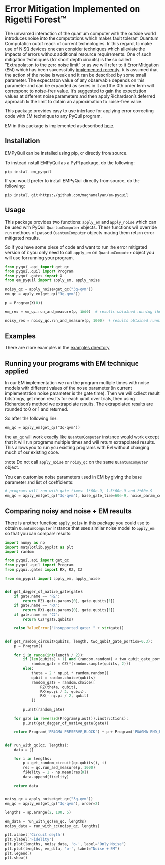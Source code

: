 # Error Mitigation Implemented on Rigetti Forest&trade;

The unwanted interaction of the quantum computer with the outside
world introduces noise into the computations which makes 
fault tolerant Quantum Computation outof reach of current technologies.
In this regard, to make use of NISQ devices one can consider techniques which
alleviate the impacts of errors without additional resource
requirements. One of such mitigation techniques (for
short depth circuits) is the so called ”Extrapolation to
the zero noise limit” or as we will refer to it Error Mitigation (EM)
which has been successfully [implemented recently](https://www.nature.com/articles/s41586-019-1040-7).
It is assumed that the action of the noise is weak and it can be described by
some small parameter. The expectation value of any
observable depends on this parameter and can be expanded
as series in it and the 0th order term will correspond
to noise-free value. It’s suggested to gain the 
expectation values at different noise parameters and then apply
Richardson’s deferred approach to the limit to obtain an
approximation to noise-free value. 

This package provides easy to use interface for applying error correcting code with EM technique to any PyQuil program.

EM in this package is implemented as described [here](https://arxiv.org/abs/1612.02058).

## Installation

EMPyQuil can be installed using pip, or directly from source.

To instead install EMPyQuil as a PyPI package, do the following:

`pip install em_pyquil`

If you would prefer to install EMPyQuil directly from source, do the following:

`pip install git+https://github.com/maghamalyan/em-pyquil`


## Usage

This package provides two functions: `apply_em` and `apply_noise` which can be used with PyQuil `QuantumComputer` objects.
These functions will override `run` methods of passed `QuantumComputer` objects making them return error mitigated results.

So if you have some piece of code and want to run the error mitigated version of it you only need to call `apply_em` on `QuantumComputer` 
object you will use for running your program.

```python
from pyquil.api import get_qc
from pyquil.quil import Program
from pyquil.gates import X
from em_pyquil import apply_em, apply_noise

noisy_qc = apply_noise(get_qc("3q-qvm"))
em_qc = apply_em(get_qc("3q-qvm"))

p = Program(X(0))

em_res = em_qc.run_and_measure(p, 1000)  # results obtained running the program with noise and filtered with EM technique

noisy_res = noisy_qc.run_and_measure(p, 1000)  # results obtained running the program with just noise model without filtering
```

## Examples

There are more examples in the [examples directory](examples).


## Running your programs with EM technique applied

In our EM implementation we run the program 
multiple times with noise models with 
different values of the noise parameter 
(in current implementation noise parameter is the gate time).
Then we will collect result bitstrings, get mean results for each qubit over trials,
then using Richardson’s method we extrapolate results.
The extrapolated results are rounded to 0 or 1 and returned.

So after the following line:

`em_qc = apply_em(get_qc("3q-qvm"))`

the `em_qc` will work exactly like `QuantumComputer` instance would work 
except that it will run programs multiple times and will return extrapolated results.
This allows you to run you existing programs with EM 
without changing much of our existing code.

:note
Do not call `apply_noise` or `noisy_qc` on the same `QuantumComputer` object.


You can customise noise parameters used in EM by giving the base parameter and list of coefficients:

```python
# programs will run with gate times: 1*60e-9, 1.5*60e-9 and 2*60e-9
em_qc = apply_em(get_qc("3q-qvm"), base_gate_time=60e-9, noise_param_coefficients=[1, 1.5, 2])
```

## Comparing noisy and noise + EM results

There is another function: `apply_noise` in this package you could use to 
obtain `QuantumComputer` instance that uses similar noise 
model to `apply_em` so that you can compare results:

```python
import numpy as np
import matplotlib.pyplot as plt
import random

from pyquil.api import get_qc
from pyquil.quil import Program
from pyquil.gates import RX, RZ, CZ

from em_pyquil import apply_em, apply_noise


def get_dagger_of_native_gate(gate):
    if gate.name == "RZ":
        return RZ(-gate.params[0], gate.qubits[0])
    if gate.name == "RX":
        return RX(-gate.params[0], gate.qubits[0])
    if gate.name == "CZ":
        return CZ(*gate.qubits)

    raise ValueError("Unsupported gate: " + str(gate))


def get_random_circuit(qubits, length, two_qubit_gate_portion=0.3):
    p = Program()

    for i in range(int(length / 2)):
        if (len(qubits) > 1) and (random.random() < two_qubit_gate_portion):
            random_gate = CZ(*(random.sample(qubits, 2)))
        else:
            theta = 2 * np.pi * random.random()
            qubit = random.choice(qubits)
            random_gate = random.choice([
                RZ(theta, qubit),
                RX(np.pi / 2, qubit),
                RX(- np.pi / 2, qubit)
            ])

        p.inst(random_gate)

    for gate in reversed(Program(p.out()).instructions):
        p.inst(get_dagger_of_native_gate(gate))

    return Program('PRAGMA PRESERVE_BLOCK') + p + Program('PRAGMA END_PRESERVE_BLOCK')


def run_with_qc(qc, lengths):
    data = []

    for i in lengths:
        p = get_random_circuit(qc.qubits(), i)
        res = qc.run_and_measure(p, 1000)
        fidelity = 1 - np.mean(res[0])
        data.append(fidelity)

    return data


noisy_qc = apply_noise(get_qc("3q-qvm"))
em_qc = apply_em(get_qc("3q-qvm"), order=2)

lengths = np.arange(2, 100, 5)

em_data = run_with_qc(em_qc, lengths)
noisy_data = run_with_qc(noisy_qc, lengths)

plt.xlabel('Circuit depth')
plt.ylabel('Fidelity')
plt.plot(lengths, noisy_data, 'o-', label="Only Noise")
plt.plot(lengths, em_data, 'o-', label="Noise + EM")
plt.legend()
plt.show()

```
